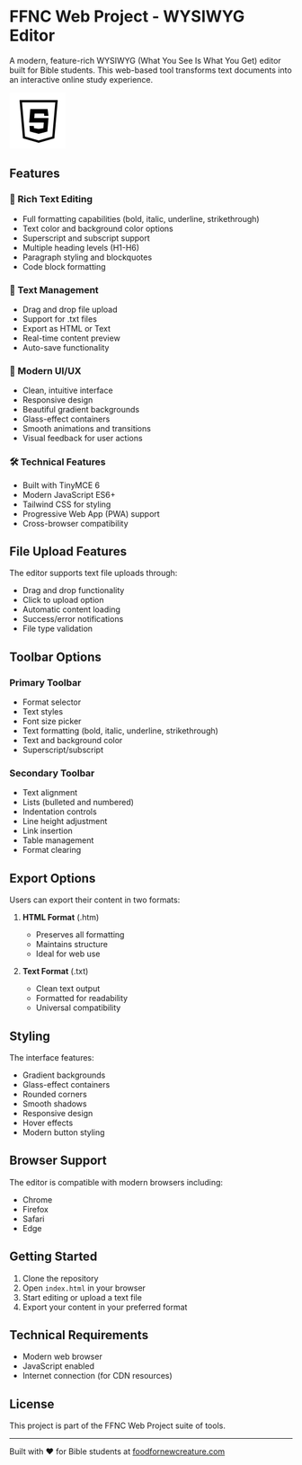 # FFNC Web Project - WYSIWYG Editor

A modern, feature-rich WYSIWYG (What You See Is What You Get) editor built for Bible students. This web-based tool transforms text documents into an interactive online study experience.

![HTML5](html-5.svg)

## Features

### 🎨 Rich Text Editing
- Full formatting capabilities (bold, italic, underline, strikethrough)
- Text color and background color options
- Superscript and subscript support
- Multiple heading levels (H1-H6)
- Paragraph styling and blockquotes
- Code block formatting

### 📝 Text Management
- Drag and drop file upload
- Support for .txt files
- Export as HTML or Text
- Real-time content preview
- Auto-save functionality

### 💅 Modern UI/UX
- Clean, intuitive interface
- Responsive design
- Beautiful gradient backgrounds
- Glass-effect containers
- Smooth animations and transitions
- Visual feedback for user actions

### 🛠 Technical Features
- Built with TinyMCE 6
- Modern JavaScript ES6+
- Tailwind CSS for styling
- Progressive Web App (PWA) support
- Cross-browser compatibility

## File Upload Features

The editor supports text file uploads through:
- Drag and drop functionality
- Click to upload option
- Automatic content loading
- Success/error notifications
- File type validation

## Toolbar Options

### Primary Toolbar
- Format selector
- Text styles
- Font size picker
- Text formatting (bold, italic, underline, strikethrough)
- Text and background color
- Superscript/subscript

### Secondary Toolbar
- Text alignment
- Lists (bulleted and numbered)
- Indentation controls
- Line height adjustment
- Link insertion
- Table management
- Format clearing

## Export Options

Users can export their content in two formats:
1. **HTML Format** (.htm)
   - Preserves all formatting
   - Maintains structure
   - Ideal for web use

2. **Text Format** (.txt)
   - Clean text output
   - Formatted for readability
   - Universal compatibility

## Styling

The interface features:
- Gradient backgrounds
- Glass-effect containers
- Rounded corners
- Smooth shadows
- Responsive design
- Hover effects
- Modern button styling

## Browser Support

The editor is compatible with modern browsers including:
- Chrome
- Firefox
- Safari
- Edge

## Getting Started

1. Clone the repository
2. Open `index.html` in your browser
3. Start editing or upload a text file
4. Export your content in your preferred format

## Technical Requirements

- Modern web browser
- JavaScript enabled
- Internet connection (for CDN resources)

## License

This project is part of the FFNC Web Project suite of tools.

---

Built with ❤️ for Bible students at [foodfornewcreature.com](https://foodfornewcreature.com/) 